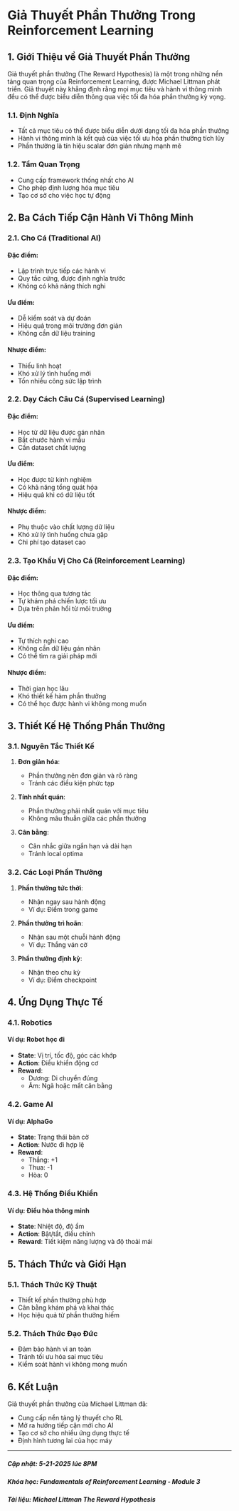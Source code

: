 # Giả Thuyết Phần Thưởng Trong Reinforcement Learning

## 1. Giới Thiệu về Giả Thuyết Phần Thưởng
Giả thuyết phần thưởng (The Reward Hypothesis) là một trong những nền tảng quan trọng của Reinforcement Learning, được Michael Littman phát triển. Giả thuyết này khẳng định rằng mọi mục tiêu và hành vi thông minh đều có thể được biểu diễn thông qua việc tối đa hóa phần thưởng kỳ vọng.

### 1.1. Định Nghĩa
- Tất cả mục tiêu có thể được biểu diễn dưới dạng tối đa hóa phần thưởng
- Hành vi thông minh là kết quả của việc tối ưu hóa phần thưởng tích lũy
- Phần thưởng là tín hiệu scalar đơn giản nhưng mạnh mẽ

### 1.2. Tầm Quan Trọng
- Cung cấp framework thống nhất cho AI
- Cho phép định lượng hóa mục tiêu
- Tạo cơ sở cho việc học tự động

## 2. Ba Cách Tiếp Cận Hành Vi Thông Minh

### 2.1. Cho Cá (Traditional AI)
#### Đặc điểm:
- Lập trình trực tiếp các hành vi
- Quy tắc cứng, được định nghĩa trước
- Không có khả năng thích nghi

#### Ưu điểm:
- Dễ kiểm soát và dự đoán
- Hiệu quả trong môi trường đơn giản
- Không cần dữ liệu training

#### Nhược điểm:
- Thiếu linh hoạt
- Khó xử lý tình huống mới
- Tốn nhiều công sức lập trình

### 2.2. Dạy Cách Câu Cá (Supervised Learning)
#### Đặc điểm:
- Học từ dữ liệu được gán nhãn
- Bắt chước hành vi mẫu
- Cần dataset chất lượng

#### Ưu điểm:
- Học được từ kinh nghiệm
- Có khả năng tổng quát hóa
- Hiệu quả khi có dữ liệu tốt

#### Nhược điểm:
- Phụ thuộc vào chất lượng dữ liệu
- Khó xử lý tình huống chưa gặp
- Chi phí tạo dataset cao

### 2.3. Tạo Khẩu Vị Cho Cá (Reinforcement Learning)
#### Đặc điểm:
- Học thông qua tương tác
- Tự khám phá chiến lược tối ưu
- Dựa trên phản hồi từ môi trường

#### Ưu điểm:
- Tự thích nghi cao
- Không cần dữ liệu gán nhãn
- Có thể tìm ra giải pháp mới

#### Nhược điểm:
- Thời gian học lâu
- Khó thiết kế hàm phần thưởng
- Có thể học được hành vi không mong muốn

## 3. Thiết Kế Hệ Thống Phần Thưởng

### 3.1. Nguyên Tắc Thiết Kế
1. **Đơn giản hóa**:
   - Phần thưởng nên đơn giản và rõ ràng
   - Tránh các điều kiện phức tạp

2. **Tính nhất quán**:
   - Phần thưởng phải nhất quán với mục tiêu
   - Không mâu thuẫn giữa các phần thưởng

3. **Cân bằng**:
   - Cân nhắc giữa ngắn hạn và dài hạn
   - Tránh local optima

### 3.2. Các Loại Phần Thưởng
1. **Phần thưởng tức thời**:
   - Nhận ngay sau hành động
   - Ví dụ: Điểm trong game

2. **Phần thưởng trì hoãn**:
   - Nhận sau một chuỗi hành động
   - Ví dụ: Thắng ván cờ

3. **Phần thưởng định kỳ**:
   - Nhận theo chu kỳ
   - Ví dụ: Điểm checkpoint

## 4. Ứng Dụng Thực Tế

### 4.1. Robotics
#### Ví dụ: Robot học đi
- **State**: Vị trí, tốc độ, góc các khớp
- **Action**: Điều khiển động cơ
- **Reward**: 
  + Dương: Di chuyển đúng
  + Âm: Ngã hoặc mất cân bằng

### 4.2. Game AI
#### Ví dụ: AlphaGo
- **State**: Trạng thái bàn cờ
- **Action**: Nước đi hợp lệ
- **Reward**:
  + Thắng: +1
  + Thua: -1
  + Hòa: 0

### 4.3. Hệ Thống Điều Khiển
#### Ví dụ: Điều hòa thông minh
- **State**: Nhiệt độ, độ ẩm
- **Action**: Bật/tắt, điều chỉnh
- **Reward**: Tiết kiệm năng lượng và độ thoải mái

## 5. Thách Thức và Giới Hạn

### 5.1. Thách Thức Kỹ Thuật
- Thiết kế phần thưởng phù hợp
- Cân bằng khám phá và khai thác
- Học hiệu quả từ phần thưởng hiếm

### 5.2. Thách Thức Đạo Đức
- Đảm bảo hành vi an toàn
- Tránh tối ưu hóa sai mục tiêu
- Kiểm soát hành vi không mong muốn

## 6. Kết Luận
Giả thuyết phần thưởng của Michael Littman đã:
- Cung cấp nền tảng lý thuyết cho RL
- Mở ra hướng tiếp cận mới cho AI
- Tạo cơ sở cho nhiều ứng dụng thực tế
- Định hình tương lai của học máy

-------------------------------------------
##### Cập nhật: 5-21-2025 lúc 8PM
##### Khóa học: Fundamentals of Reinforcement Learning - Module 3
##### Tài liệu: Michael Littman The Reward Hypothesis
